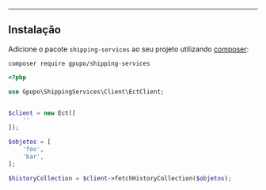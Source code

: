 ---

## Instalação

Adicione o pacote ``shipping-services`` ao seu projeto utilizando [composer](http://getcomposer.org):

    composer require gpupo/shipping-services



```php
<?php

use Gpupo\ShippingServices\Client\EctClient;


$client = new Ect([
	''
]);

$objetos = [
	'foo',
	'bar',
];

$historyCollection = $client->fetchHistoryCollection($objetos);


```
